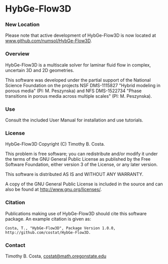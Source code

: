 # HybGe-Flow3D #

### New Location ###

Please note that active development of HybGe-Flow3D is now located at www.github.com/numsol/HybGe-Flow3D.

### Overview ###

HybGe-Flow3D is a multiscale solver for laminar fluid flow in complex, uncertain 3D and 2D geometries.

This software was developed under the partial support of the National Science
Foundation on the projects NSF DMS-1115827 "Hybrid modeling in porous media" (PI: M. Peszynska)
and NFS DMS-1522734 "Phase transitions in porous media across multiple scales" (PI: M. Peszynska).

### Use ###

Consult the included User Manual for installation and use tutorials.

### License ###

HybGe-Flow3D Copyright (C) Timothy B. Costa.

This problem is free software; you can redistribute and/or modify it under the terms of the GNU General Public License as published by the Free Software Foundation, either version 3 of the License, or any later version.

This software is distributed AS IS and
WITHOUT ANY WARRANTY.

A copy of the GNU General Public License is included in the source and
can also be found at http://www.gnu.org/licenses/.

### Citation ###

Publications making use of HybGe-Flow3D should cite this software package. An example citation is given as:

    Costa, T., "HybGe-Flow3D", Package Version 1.0.0,
    http://github.com/costat/HybGe-Flow3D.

### Contact ###

Timothy B. Costa, costat@math.oregonstate.edu
